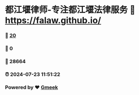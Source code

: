 # 都江堰律师-专注都江堰法律服务 :link: https://falaw.github.io/ 
### :page_facing_up: [20](https://falaw.github.io//tag.html) 
### :speech_balloon: 0 
### :hibiscus: 28664 
### :alarm_clock: 2024-07-23 11:51:22 
### Powered by :heart: [Gmeek](https://github.com/Meekdai/Gmeek)
